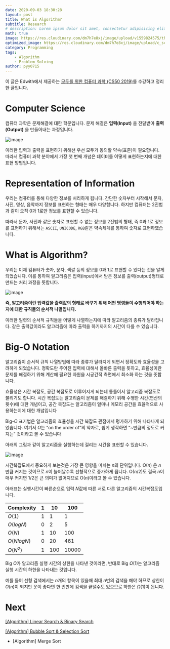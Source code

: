 ```yaml
---
date: 2020-09-03 18:30:28
layout: post
title: What is Algorithm?
subtitle: Research
# description: Lorem ipsum dolor sit amet, consectetur adipisicing elit, sed do eiusmod tempor incididunt ut labore et dolore magna aliqua.
math: true
image: https://res.cloudinary.com/dm7h7e8xj/image/upload/v1559824575/theme14_gi2ypv.jpg
optimized_image: https://res.cloudinary.com/dm7h7e8xj/image/upload/c_scale,w_380/v1559824575/theme14_gi2ypv.jpg
category: Programming
tags:
    - Algorithm
    - Problem Solving
author: pyy0715
---
```


이 글은 Edwith에서 제공하는 [모두를 위한 컴퓨터 과학 (CS50 2019)](https://www.edwith.org/boostcourse-cs-050/joinLectures/41307)를 수강하고 정리한 글입니다.

# Computer Science

컴퓨터 과학은 문제해결에 대한 학문입니다.
문제 해결은 **입력(Input)** 을 전달받아 **출력(Output)** 을 만들어내는 과정입니다.

![image](https://user-images.githubusercontent.com/47301926/92055418-4c262880-edc9-11ea-8ddb-e9651f41ba12.png)

이러한 입력과 출력을 표현하기 위해선 우선 모두가 동의할 약속(표준)이 필요합니다.
따라서 컴퓨터 과학 분야에서 가장 첫 번째 개념은 데이터를 어떻게 표현하는지에 대한 표현 방법입니다.

# Representation of Information

우리는 컴퓨터를 통해 다양한 정보를 처리하게 됩니다. 간단한 숫자부터 시작해서 문자, 사진, 영상, 음악까지 정보를 표현하는 형태는 매우 다양합니다.
하지만 컴퓨터는 2진법과 같이 오직 0과 1로만 정보를 표현할 수 있습니다.

따라서 문자, 사진과 같은 숫자로 표현할 수 없는 정보를 2진법의 형태, 즉 0과 1로 정보를 표현하기 위해서는 `ASCII`, `UNICODE`, `RGB`같은 약속체계를 통하여 숫자로 표현하였습니다.

# What is Algorithm?

우리는 이제 컴퓨터가 숫자, 문자, 색깔 등의 정보를 0과 1로 표현할 수 있다는 것을 알게되었습니다.
이를 통하여 알고리즘은 입력(input)에서 받은 정보를 출력(output)형태로 만드는 처리 과정을 뜻합니다.

![image](https://cphinf.pstatic.net/mooc/20200607_61/1591525709658RVdvU_PNG/mceclip3.png)

**즉, 알고리즘이란 입력값을 출력값의 형태로 바꾸기 위해 어떤 명령들이 수행되어야 하는지에 대한 규칙들의 순서적 나열입니다.**

이러한 일련의 순서적 규칙들을 어떻게 나열하는지에 따라 알고리즘의 종류가 달라집니다.
같은 출력값이라도 알고리즘에 따라 출력을 하기까지의 시간이 다를 수 있습니다.

# Big-O Notation

알고리즘이 순서적 규칙 나열방법에 따라 종류가 달라지게 되면서 정확도와 효율성을 고려하게 되었습니다.
정확도란 주어진 입력에 대해서 올바른 출력을 뜻하고,
효율성이란 문제를 해결하기 위해 계산에 필요한 자원을 시공간적 측면에서 최소화 하는 것을 뜻합니다.

효율성은 시간 복잡도, 공간 복잡도로 이루어지게 되는데 통틀어서 알고리즘 복잡도로 불리기도 합니다.
시간 복잡도는 알고리즘이 문제를 해결하기 위해 수행한 시간(연산의 횟수)에 대한 개념이고,
공간 복잡도는 알고리즘이 얼마나 메모리 공간을 효율적으로 사용하는지에 대한 개념입니다

Big-$O$ 표기법은 알고리즘의 효율성을 시간 복잡도 관점에서 평가하기 위해 나타나게 되었습니다.
여기서 $O$는 “on the order of”의 약자로, 쉽게 생각하면 “~만큼의 정도로 커지는” 것이라고 볼 수 있습니다

아래의 그림과 같이 알고리즘을 실행하는데 걸리는 시간을 표현할 수 있습니다.

![image](https://cs50.harvard.edu/x/2020/notes/3/running_time.png)

시간복잡도에서 중요하게 보는것은 가장 큰 영향을 미치는 $n$의 단위입니다.
O($n$) 은 $n$만큼 커지는 것이므로 $n$이 늘어날수록 선형적으로 증가하게 됩니다. O($n/2$)도 결국 $n$이 매우 커지면 1/2은 큰 의미가 없어지므로 O($n$)이라고 볼 수 있습니다.

아래표는 실행시간이 빠른순으로 입력 $N$값에 따른 서로 다른 알고리즘의 시간복잡도입니다.

| Complexity   | 1 | 10  | 100   |
|--------------|---|-----|-------|
| $O(1)$       | 1 | 1   | 1     |
| $O(log N$)   | 0 | 2   | 5     |
| $O(N$)       | 1 | 10  | 100   |
| $O(N log N$) | 0 | 20  | 461   |
| $O(N^2$)     | 1 | 100 | 10000 |

Big $O$가 알고리즘 실행 시간의 상한을 나타낸 것이라면, 반대로 Big $\Omega(1)$는 알고리즘 실행 시간의 하한을 나타내는 것입니다.

예를 들어 선형 검색에서는 $n$개의 항목이 있을때 최대 $n$번의 검색을 해야 하므로 상한이 $O(n)$이 되지만 운이 좋다면 한 번만에 검색을 끝낼수도 있으므로 하한은 $\Omega(1)$이 됩니다.

# Next

<a href="https://pyy0715.github.io/Search_Algorithm/"> [Algorithm] Linear Search & Binary Search </a>

<a href="https://pyy0715.github.io/Bubble_Sort/"> [Algorithm] Bubble Sort & Selection Sort </a>

* [Algorithm] Merge Sort

